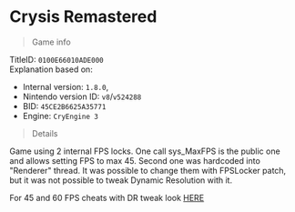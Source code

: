 # Crysis Remastered

> Game info

TitleID: `0100E66010ADE000`<br>
Explanation based on:
- Internal version: `1.8.0`, 
- Nintendo version ID: `v8`/`v524288`
- BID: `45CE2B6625A35771`
- Engine: `CryEngine 3`

> Details

Game using 2 internal FPS locks. One call sys_MaxFPS is the public one and allows setting FPS to max 45. Second one was hardcoded into "Renderer" thread.
It was possible to change them with FPSLocker patch, but it was not possible to tweak Dynamic Resolution with it.

For 45 and 60 FPS cheats with DR tweak look [HERE](https://github.com/ChanseyIsTheBest/NX-60FPS-RES-GFX-Cheats/blob/main/titles/0100E66010ADE000/cheats/45CE2B6625A35771.txt)